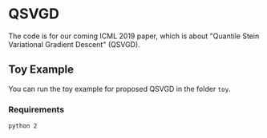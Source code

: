 # QSVGD

The code is for our coming ICML 2019 paper, which is about "Quantile Stein Variational Gradient Descent"  (QSVGD).

## Toy Example

You can run the toy example for proposed QSVGD in the folder `toy`.

### Requirements
`python 2`

